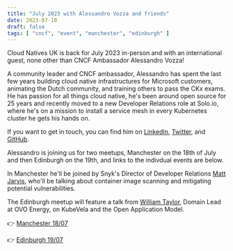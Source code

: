 ```yaml
---
title: "July 2023 with Alessandro Vozza and friends"
date: 2023-07-10
draft: false
tags: [ "cncf", "event", "manchester", "edinburgh" ]
---
```


Cloud Natives UK is back for July 2023 in-person and with an international
guest, none other than CNCF Ambassador Alessandro Vozza!

A community leader and CNCF ambassador, Alessandro has spent the last few years
building cloud native infrastructures for Microsoft customers, animating the
Dutch community, and training others to pass the CKx exams. He has passion for
all things cloud native, he's been around open source for 25 years and recently
moved to a new Developer Relations role at Solo.io, where he's on a mission to
install a service mesh in every Kubernetes cluster he gets his hands on.

If you want to get in touch, you can find him on
[LinkedIn](https://www.linkedin.com/in/alessandrovozza),
[Twitter](https://www.twitter.com/bongo), and
[GitHub](https://github.com/ams0).

Alessandro is joining us for two meetups, Manchester on the 18th of July and
then Edinburgh on the 19th, and links to the indivdual events are below.

In Manchester he'll be joined by Snyk's Director of Developer Relations [Matt
Jarvis](https://www.linkedin.com/in/mattjarvis08/), who'll be talking about container image scanning and mitigating
potential vulnerabilities.

The Edinburgh meetup will feature a talk from [William
Taylor](https://www.linkedin.com/in/william-taylor-8b584255/), Domain Lead at
OVO Energy, on KubeVela and the Open Application Model.

👉 [Manchester 18/07](https://www.meetup.com/cloud-native-kubernetes-manchester/events/294717027/)

👉 [Edinburgh 19/07](https://www.meetup.com/cloud-native-kubernetes-edinburgh/events/294576631/)

